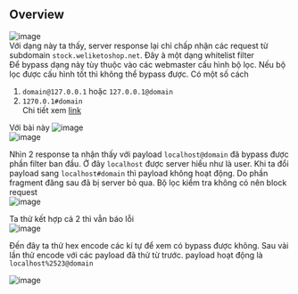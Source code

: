 ## Overview  
![image](https://user-images.githubusercontent.com/22276823/130431538-88f4f77f-7d30-4774-a4e1-842afe25df0f.png)  
Với dạng này ta thấy, server response lại chỉ chấp nhận các request từ subdomain `stock.weliketoshop.net`. Đây à một dạng whitelist filter  
Để bypass dạng này tùy thuộc vào các webmaster cấu hình bộ lọc. Nếu bộ lọc được cấu hình tốt thì không thể bypass được. Có một số cách  
1. `domain@127.0.0.1` hoặc `127.0.0.1@domain`  
2. `1270.0.1#domain`  
Chi tiết xem [link](https://book.hacktricks.xyz/pentesting-web/ssrf-server-side-request-forgery#basic-bypass-localhost)  

Với bài này 
![image](https://user-images.githubusercontent.com/22276823/130432430-de74f239-17c4-47b9-9ece-6eb527a398dd.png)  
![image](https://user-images.githubusercontent.com/22276823/130432764-35e2d5d4-ac9d-47b6-aa5e-e55aa097a298.png)
 

Nhìn 2 response ta nhận thấy với payload `localhost@domain` đã bypass được phần filter ban đầu. Ở đây `localhost` được server hiểu như là user.
Khi ta đổi payload sang `localhost#domain` thì payload không hoạt động. Do phần fragment đăng sau đã bị server bỏ qua. Bộ lọc kiểm tra không có nên block request  
![image](https://user-images.githubusercontent.com/22276823/130433680-e8d8c957-4fa1-4b1f-9415-2df5da7adfb5.png)  

Ta thử kết hợp cả 2 thì vẫn báo lỗi  
![image](https://user-images.githubusercontent.com/22276823/130433973-d4f2f2bf-ec5e-4ba4-91d6-8fd73db07203.png)  

Đến đây ta thử hex encode các kí tự để xem có bypass được không. Sau vài lần thử encode với các payload đã thử từ trước. payload hoạt động là `localhost%2523@domain`  

![image](https://user-images.githubusercontent.com/22276823/130434125-efb5ce60-04bf-42dc-b3b1-4f3532e19dd3.png)

